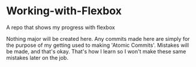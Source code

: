# Working-with-Flexbox
A repo that shows my progress with flexbox

Nothing major will be created here. Any commits made here are simply for the purpose of my getting used to making 'Atomic Commits'. Mistakes will be made, and that's okay. That's how I learn so I won't make these
same mistakes later on the job.